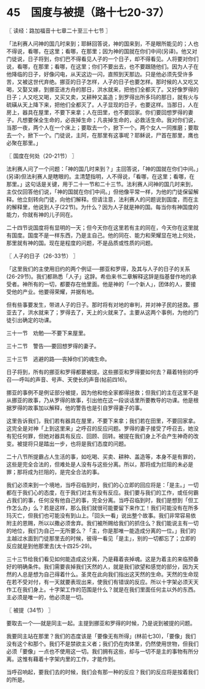 # 45　国度与被提（路十七20-37）



〖 读经：路加福音十七章二十至三十七节 〗

「法利赛人问神的国几时来到；耶稣回答说，神的国来到，不是眼所能见的；人也不得说，看哪，在这里；看哪，在那里；因为神的国就在你们中间(另译)。他又对门徒说，日子将到，你们巴不得看见人子的一个日子，却不得看见。人将要对你们说，看哪，在那里；看哪，在这里；你们不要出去，也不要跟随他们。因为人子在他降临的日子，好像闪电，从天这边一闪，直照到天那边。只是他必须先受许多苦，又被这世代弃绝。挪亚的日子怎样，人子的日子也要怎样。那时候的人又吃又喝，又娶又嫁，到挪亚进方舟的那日，洪水就来，把他们全都灭了。又好像罗得的日子；人又吃又喝，又买又卖，又耕种又盖造；到罗得出所多玛的那日，就有火与硫磺从天上降下来，把他们全都灭了。人子显现的日子，也要这样。当那日，人在房上，器具在屋里，不要下来拿；人在田里，也不要回家。你们要回想罗得的妻子。凡想要保全生命的，必丧掉生命；凡丧掉生命的，必救活生命。我对你们说，当那一夜，两个人在一个床上；要取去一个，掀下一个。两个女人一同推磨；要取去一个，掀下一个。门徒说，主阿，在那里有这事呢？耶稣说，尸首在那里，鹰也必聚在那里。」



〖 国度在何处（20-21节） 〗

法利赛人问了一个问题：「神的国几时来到？」主回答说，「神的国就在你们中间。」(另译)但法利赛人是瞎眼的。主清楚指明，人不得说，「看哪，在这里；看哪，在那里。」这句话是关键，用于二十一节和二十三节。法利赛人问神的国几时来到，主仅仅回答他们说，「神的国就在你们中间。」但他像平常一样，为他的门徒保留解释。他立刻转向门徒，向他们解释。但请注意，法利赛人的问题说到国度，而在主的解释里，他说到人子(22节)。为什么？因为人子就是神的国。每当你有神国度的能力，你就有神的儿子同在。

二十四节说国度将有显明的一天；但今天你在这里若有主的同在，今天你在这里就有国度。国度不是一样东西，乃是主自己。他的同在、能力和荣耀显在地上何处，那里就有神的国。现在是程度的问题，不是品质或性质的问题。



〖 人子的日子（26-33节） 〗

「这里我们的主使用旧约的两个例证──挪亚和罗得，及其与人子的日子的关系(26-29节)。我们都熟悉「人子」这辞。希伯来书二章解释这辞是指基督作地的承受者。神所有的一切，都要存在他里面。他是神的「一个新人」，团体的人，要接受他的产业。他要得荣耀，并据有地。

但有些事要发生，带进人子的日子。那时将有对地的审判，并对神子民的拯救。挪亚去了，洪水就来了；罗得去了，天上的火就来了。主要从这两个事例，为他的门徒引出确定的功课。

三十一节　劝勉──不要下来屋里。

三十二节　警告──要回想罗得的妻子。

三十三节　逃避的路──丧掉你们的魂生命。

日子将到，所有的挪亚和罗得都要被提。这些挪亚和罗得要如何去？藉着特别的呼召──呼叫的声音、号声、天使长的声音(帖前四16)。

挪亚的事例不是例证部分被提，因为他和他全家都得拯救；但我们的主在这里不是从挪亚的故事，乃从罗得的故事，引出他在这一段谈话里所要教导的功课。他是根据罗得的故事加以解释，他的警告也是引自罗得妻子的事。

这里告诉我们，我们若有器具在屋里，不要下来拿；我们若在田里，不要回家拿。这完全是对神「上到这里来」之呼召的反应问题。罗得的妻子接受了呼召去，她没有犯任何罪，但她对器具有反应、回顾、回转。被提在我们身上不会产生神奇的改变。被提将只是踏出一步，也将是我们态度的问题。

二十八节所提霸占人生活的事，如吃喝、买卖、耕种、盖造等，本身不是有罪的，这些是完全合法的，但难处是人没有与这些分离。所以，那将成为拦阻的未必是罪；那将成为拦阻的，是完全合法的事。

我们必须来到一个境地，当呼召临到时，我们的心立即的回应将是：「是主。」一切都在于我们心的态度，在于我们对主有没有反应。我们要与我们的工作，或任何霸占我们的事，任何没有他自己的事，完全分离。当呼召临到时，我们是想到「但工作怎么办」么？若是这样，那么我们就很可能要留下来作工！我们可能没有在所多玛灭亡，但我们也可能没有到山上。「回头一看」说出整个故事。我们非常容易依附主的恩赐，所以以撒必须舍弃。我们被所赐给我们的抓住么？我们能说主有一切的地位，我们为自己一无所要么？「主，你是那唯一能造成分离的一位。」我们的主越过水面到门徒那里去的时候，彼得一看见「是主」，别的一切都忘了；立即的反应就是到他那里去(太十四25-29)。

三十三节给我们看见如何能造成这分离，乃是藉着丧掉魂。这是为着主的来临预备好的明确条件。我们需要丧掉我们天然的人，就是我们欲望和感觉的部分，因为天然的人总是想为自己得着什么。圣灵在此向我们指出这天然的生命。天然的生命现在若不受对付，有一天就要表现出来，使我们有错误的反应。所以十字架必须天天作工在我们身上。十字架工作的范围是什么？就是在我们里面任何主以外的东西。主必须是唯一的，他必须是一切。



〖 被提（34节） 〗

要取去一个──就是同主一起。主提到挪亚和罗得的时候，乃是说到被提的问题。

我要同主站在那里？我们的态度该是「要像无有所得」(林前七30)，「要像」我们没有这个和那个。我们不是禁欲主义者；我们仍在肉体里，仍然使用世物，但我们必须「要像」一点也不使用这一切。我们拥有这些，却与一切不是主的事物有所分离。这惟有藉着十字架内里的工作，才能作到。

当呼召响起，要我们去的时候，我们会有那一种的反应？我们的反应将是按着我们的所是。

